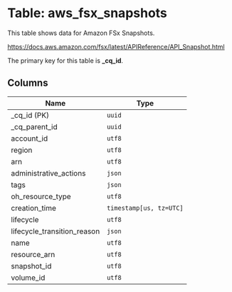 # Table: aws_fsx_snapshots

This table shows data for Amazon FSx Snapshots.

https://docs.aws.amazon.com/fsx/latest/APIReference/API_Snapshot.html

The primary key for this table is **_cq_id**.

## Columns

| Name          | Type          |
| ------------- | ------------- |
|_cq_id (PK)|`uuid`|
|_cq_parent_id|`uuid`|
|account_id|`utf8`|
|region|`utf8`|
|arn|`utf8`|
|administrative_actions|`json`|
|tags|`json`|
|oh_resource_type|`utf8`|
|creation_time|`timestamp[us, tz=UTC]`|
|lifecycle|`utf8`|
|lifecycle_transition_reason|`json`|
|name|`utf8`|
|resource_arn|`utf8`|
|snapshot_id|`utf8`|
|volume_id|`utf8`|